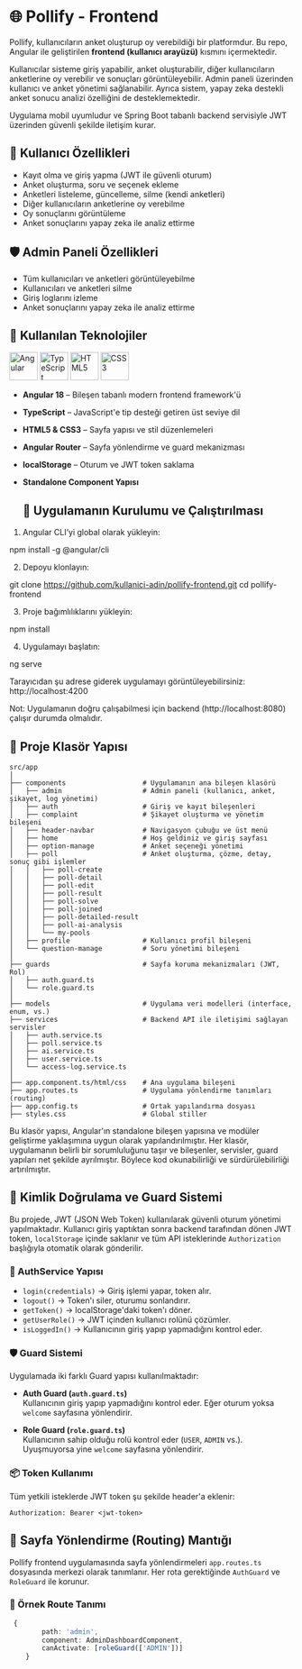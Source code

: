 # 🌐 Pollify - Frontend

Pollify, kullanıcıların anket oluşturup oy verebildiği bir platformdur. Bu repo, Angular ile geliştirilen **frontend (kullanıcı arayüzü)** kısmını içermektedir.

Kullanıcılar sisteme giriş yapabilir, anket oluşturabilir, diğer kullanıcıların anketlerine oy verebilir ve sonuçları görüntüleyebilir. Admin paneli üzerinden kullanıcı ve anket yönetimi sağlanabilir. Ayrıca sistem, yapay zeka destekli anket sonucu analizi özelliğini de desteklemektedir.

Uygulama mobil uyumludur ve Spring Boot tabanlı backend servisiyle JWT üzerinden güvenli şekilde iletişim kurar.

## 👤 Kullanıcı Özellikleri

- Kayıt olma ve giriş yapma (JWT ile güvenli oturum)
- Anket oluşturma, soru ve seçenek ekleme
- Anketleri listeleme, güncelleme, silme (kendi anketleri)
- Diğer kullanıcıların anketlerine oy verebilme
- Oy sonuçlarını görüntüleme
- Anket sonuçlarını yapay zeka ile analiz ettirme

## 🛡️ Admin Paneli Özellikleri

- Tüm kullanıcıları ve anketleri görüntüleyebilme
- Kullanıcıları ve anketleri silme
- Giriş loglarını izleme
- Anket sonuçlarını yapay zeka ile analiz ettirme

## 🧰 Kullanılan Teknolojiler

<p align="left">
  <img src="https://cdn.jsdelivr.net/gh/devicons/devicon/icons/angularjs/angularjs-original.svg" width="50" alt="Angular"/>
  <img src="https://cdn.jsdelivr.net/gh/devicons/devicon/icons/typescript/typescript-original.svg" width="50" alt="TypeScript"/>
  <img src="https://cdn.jsdelivr.net/gh/devicons/devicon/icons/html5/html5-original.svg" width="50" alt="HTML5"/>
  <img src="https://cdn.jsdelivr.net/gh/devicons/devicon/icons/css3/css3-original.svg" width="50" alt="CSS3"/>
</p>

- **Angular 18** – Bileşen tabanlı modern frontend framework'ü
- **TypeScript** – JavaScript'e tip desteği getiren üst seviye dil
- **HTML5 & CSS3** – Sayfa yapısı ve stil düzenlemeleri
- **Angular Router** – Sayfa yönlendirme ve guard mekanizması
- **localStorage** – Oturum ve JWT token saklama
- **Standalone Component Yapısı**

  ## 🔧 Uygulamanın Kurulumu ve Çalıştırılması

1. Angular CLI’yi global olarak yükleyin:

npm install -g @angular/cli

2. Depoyu klonlayın:

git clone https://github.com/kullanici-adin/pollify-frontend.git
cd pollify-frontend

3. Proje bağımlılıklarını yükleyin:

npm install

4. Uygulamayı başlatın:

ng serve

Tarayıcıdan şu adrese giderek uygulamayı görüntüleyebilirsiniz:
http://localhost:4200

Not: Uygulamanın doğru çalışabilmesi için backend (http://localhost:8080) çalışır durumda olmalıdır.



## 📁 Proje Klasör Yapısı
```
src/app
│
├── components                   # Uygulamanın ana bileşen klasörü
│   ├── admin                    # Admin paneli (kullanıcı, anket, şikayet, log yönetimi)
│   ├── auth                     # Giriş ve kayıt bileşenleri
│   ├── complaint                # Şikayet oluşturma ve yönetim bileşeni
│   ├── header-navbar            # Navigasyon çubuğu ve üst menü
│   ├── home                     # Hoş geldiniz ve giriş sayfası
│   ├── option-manage            # Anket seçeneği yönetimi
│   ├── poll                     # Anket oluşturma, çözme, detay, sonuç gibi işlemler
│   │   ├── poll-create
│   │   ├── poll-detail
│   │   ├── poll-edit
│   │   ├── poll-result
│   │   ├── poll-solve
│   │   ├── poll-joined
│   │   ├── poll-detailed-result
│   │   ├── poll-ai-analysis
│   │   └── my-pools
│   ├── profile                  # Kullanıcı profil bileşeni
│   └── question-manage          # Soru yönetimi bileşeni
│
├── guards                       # Sayfa koruma mekanizmaları (JWT, Rol)
│   ├── auth.guard.ts
│   └── role.guard.ts
│
├── models                       # Uygulama veri modelleri (interface, enum, vs.)
├── services                     # Backend API ile iletişimi sağlayan servisler
│   ├── auth.service.ts
│   ├── poll.service.ts
│   ├── ai.service.ts
│   ├── user.service.ts
│   └── access-log.service.ts
│
├── app.component.ts/html/css    # Ana uygulama bileşeni
├── app.routes.ts                # Uygulama yönlendirme tanımları (routing)
├── app.config.ts                # Ortak yapılandırma dosyası
├── styles.css                   # Global stiller
```
Bu klasör yapısı, Angular'ın standalone bileşen yapısına ve modüler geliştirme yaklaşımına uygun olarak yapılandırılmıştır. Her klasör, uygulamanın belirli bir sorumluluğunu taşır ve bileşenler, servisler, guard yapıları net şekilde ayrılmıştır. Böylece kod okunabilirliği ve sürdürülebilirliği artırılmıştır.

## 🔐 Kimlik Doğrulama ve Guard Sistemi

Bu projede, JWT (JSON Web Token) kullanılarak güvenli oturum yönetimi yapılmaktadır. Kullanıcı giriş yaptıktan sonra backend tarafından dönen JWT token, `localStorage` içinde saklanır ve tüm API isteklerinde `Authorization` başlığıyla otomatik olarak gönderilir.

### 🧠 AuthService Yapısı

- `login(credentials)` → Giriş işlemi yapar, token alır.
- `logout()` → Token'ı siler, oturumu sonlandırır.
- `getToken()` → localStorage'daki token'ı döner.
- `getUserRole()` → JWT içinden kullanıcı rolünü çözümler.
- `isLoggedIn()` → Kullanıcının giriş yapıp yapmadığını kontrol eder.

### 🛡️ Guard Sistemi

Uygulamada iki farklı Guard yapısı kullanılmaktadır:

- **Auth Guard (`auth.guard.ts`)**  
  Kullanıcının giriş yapıp yapmadığını kontrol eder. Eğer oturum yoksa `welcome` sayfasına yönlendirir.

- **Role Guard (`role.guard.ts`)**  
  Kullanıcının sahip olduğu rolü kontrol eder (`USER`, `ADMIN` vs.). Uyuşmuyorsa yine `welcome` sayfasına yönlendirir.

### 📦 Token Kullanımı

Tüm yetkili isteklerde JWT token şu şekilde header'a eklenir:

```http
Authorization: Bearer <jwt-token>
```
## 🧭 Sayfa Yönlendirme (Routing) Mantığı

Pollify frontend uygulamasında sayfa yönlendirmeleri `app.routes.ts` dosyasında merkezi olarak tanımlanır. Her rota gerektiğinde `AuthGuard` ve `RoleGuard` ile korunur.

### 📌 Örnek Route Tanımı

```ts
 {
        path: 'admin',
        component: AdminDashboardComponent,
        canActivate: [roleGuard(['ADMIN'])]
    }
```



